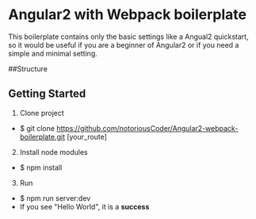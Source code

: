# Angular2 with Webpack boilerplate
This boilerplate contains only the basic settings like a Angual2 quickstart,  
so it would be useful if you are a beginner of Angular2 or if you need a simple and minimal setting.

##Structure

## Getting Started
1. Clone project  
  - $ git clone https://github.com/notoriousCoder/Angular2-webpack-boilerplate.git [your_route]
2. Install node modules
  - $ npm install
3. Run
  - $ npm run server:dev 
  - If you see "Hello World", it is a __success__
